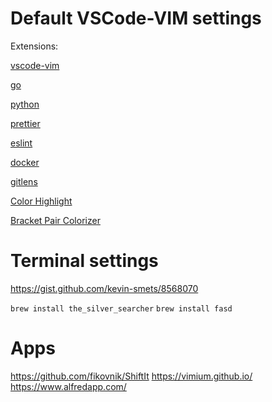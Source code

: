 # Default VSCode-VIM settings 

Extensions:

[vscode-vim](https://github.com/VSCodeVim/Vim/blob/master/ROADMAP.md)

[go](https://github.com/golang/vscode-go)

[python](https://github.com/Microsoft/vscode-python)

[prettier](https://github.com/prettier/prettier-vscode)

[eslint](https://github.com/Microsoft/vscode-eslint)

[docker](https://github.com/microsoft/vscode-docker)

[gitlens](https://github.com/eamodio/vscode-gitlens)

[Color Highlight](https://github.com/egonyans/vscode-ext-color-highlight)

[Bracket Pair Colorizer](https://github.com/CoenraadS/BracketPair)

# Terminal settings
https://gist.github.com/kevin-smets/8568070

`brew install the_silver_searcher`
`brew install fasd`

# Apps
https://github.com/fikovnik/ShiftIt
https://vimium.github.io/
https://www.alfredapp.com/